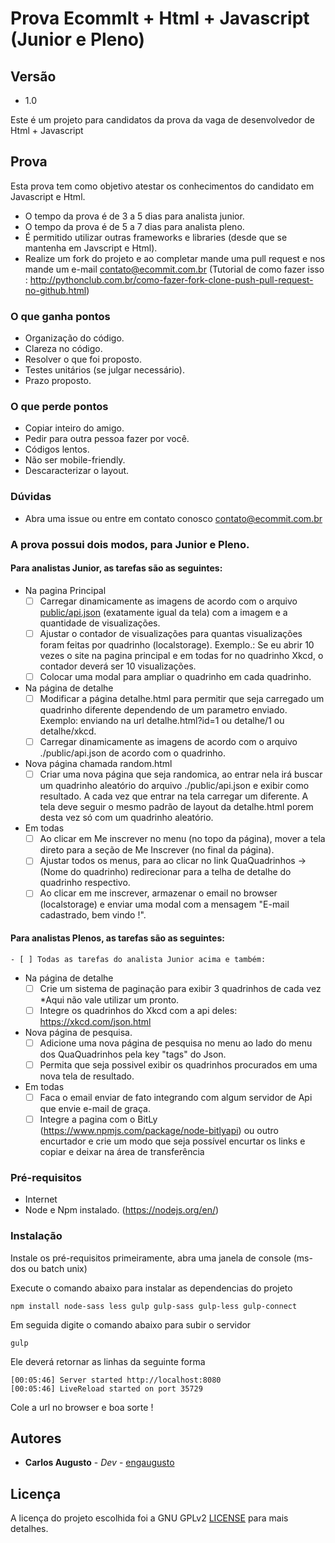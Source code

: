 # Prova EcommIt + Html + Javascript (Junior e Pleno)

## Versão
* 1.0

Este é um projeto para candidatos da prova da vaga de desenvolvedor de Html + Javascript

## Prova

Esta prova tem como objetivo atestar os conhecimentos do candidato em Javascript e Html.

* O tempo da prova é de 3 a 5 dias para analista junior.
* O tempo da prova é de 5 a 7 dias para analista pleno.
* É permitido utilizar outras frameworks e libraries (desde que se mantenha em Javscript e Html).
* Realize um fork do projeto e ao completar mande uma pull request e nos mande um e-mail contato@ecommit.com.br (Tutorial de como fazer isso : http://pythonclub.com.br/como-fazer-fork-clone-push-pull-request-no-github.html)

### O que ganha pontos 
* Organização do código.
* Clareza no código.
* Resolver o que foi proposto.
* Testes unitários (se julgar necessário).
* Prazo proposto.

### O que perde pontos
* Copiar inteiro do amigo.
* Pedir para outra pessoa fazer por você.
* Códigos lentos.
* Não ser mobile-friendly.
* Descaracterizar o layout.

### Dúvidas
* Abra uma issue ou entre em contato conosco contato@ecommit.com.br

### A prova possui dois modos, para Junior e Pleno.

#### Para analistas Junior, as tarefas são as seguintes:
* Na pagina Principal
    - [ ] Carregar dinamicamente as imagens de acordo com o arquivo [public/api.json](public/api.json)  (exatamente igual da tela) com a imagem e a quantidade de visualizações.
    - [ ] Ajustar o contador de visualizações para quantas visualizações foram feitas por quadrinho (localstorage). Exemplo.: Se eu abrir 10 vezes o site na pagina principal e em todas for no quadrinho Xkcd, o contador deverá ser 10 visualizações.
    - [ ] Colocar uma modal para ampliar o quadrinho em cada quadrinho.
* Na página de detalhe
    - [ ] Modificar a página detalhe.html para permitir que seja carregado um quadrinho diferente dependendo de um parametro enviado. Exemplo: enviando na url detalhe.html?id=1 ou detalhe/1 ou detalhe/xkcd.
    - [ ] Carregar dinamicamente as imagens de acordo com o arquivo ./public/api.json de acordo com o quadrinho.
* Nova página chamada random.html
    - [ ] Criar uma nova página que seja randomica, ao entrar nela irá buscar um quadrinho aleatório do arquivo ./public/api.json e exibir como resultado. A cada vez que entrar na tela carregar um diferente. A tela deve seguir o mesmo padrão de layout da detalhe.html porem desta vez só com um quadrinho aleatório.
* Em todas
    - [ ] Ao clicar em Me inscrever no menu (no topo da página), mover a tela direto para a seção de Me Inscrever (no final da página).
    - [ ] Ajustar todos os menus, para ao clicar no link QuaQuadrinhos -> (Nome do quadrinho) redirecionar para a telha de detalhe do quadrinho respectivo.
    - [ ] Ao clicar em me inscrever, armazenar o email no browser (localstorage) e enviar uma modal com a mensagem "E-mail cadastrado, bem vindo !".

#### Para analistas Plenos, as tarefas são as seguintes:
    - [ ] Todas as tarefas do analista Junior acima e também:
* Na página de detalhe
    - [ ] Crie um sistema de paginação para exibir 3 quadrinhos de cada vez *Aqui não vale utilizar um pronto.
    - [ ] Integre os quadrinhos do Xkcd com a api deles: https://xkcd.com/json.html
* Nova página de pesquisa.
    - [ ] Adicione uma nova página de pesquisa no menu ao lado do menu dos QuaQuadrinhos pela key "tags" do Json.
    - [ ] Permita que seja possivel exibir os quadrinhos procurados em uma nova tela de resultado.
* Em todas
    - [ ] Faca o email enviar de fato integrando com algum servidor de Api que envie e-mail de graça.
    - [ ] Integre a pagina com o BitLy (https://www.npmjs.com/package/node-bitlyapi) ou outro encurtador e crie um modo que seja possível encurtar os links e copiar e deixar na área de transferência

### Pré-requisitos

* Internet
* Node e Npm instalado. (https://nodejs.org/en/)

### Instalação

Instale os pré-requisitos primeiramente,  abra uma janela de console (ms-dos ou batch unix)

Execute o comando abaixo para instalar as dependencias do projeto
```
npm install node-sass less gulp gulp-sass gulp-less gulp-connect
```

Em seguida digite o comando abaixo para subir o servidor
```
gulp
```

Ele deverá retornar as linhas da seguinte forma

```
[00:05:46] Server started http://localhost:8080
[00:05:46] LiveReload started on port 35729
```

Cole a url no browser e boa sorte ! 

## Autores

* **Carlos Augusto** - *Dev* - [engaugusto](https://github.com/engaugusto)

## Licença

A licença do projeto escolhida foi a GNU GPLv2 [LICENSE](LICENSE) para mais detalhes.